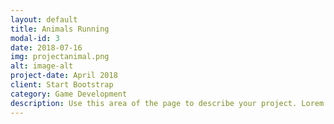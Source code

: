 ```yaml
---
layout: default
title: Animals Running
modal-id: 3
date: 2018-07-16
img: projectanimal.png
alt: image-alt
project-date: April 2018
client: Start Bootstrap
category: Game Development
description: Use this area of the page to describe your project. Lorem ipsum dolor sit amet, consectetur adipisicing elit. Mollitia neque assumenda ipsam nihil, molestias magnam, recusandae quos quis inventore quisquam velit asperiores, vitae? Reprehenderit soluta, eos quod consequuntur itaque. Nam.
---
```

